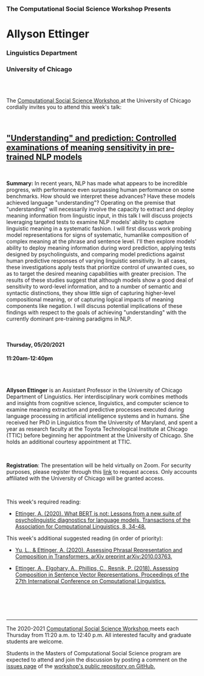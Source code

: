 
<br>

<h3 class=pfblock-header> The Computational Social Science Workshop Presents </h3>

<h1 class=pfblock-header3> Allyson Ettinger</h1>
<h3 class=pfblock-header3> Linguistics Department </h3>
<h3 class=pfblock-header3> University of Chicago </h3>

<br><br>



<p class=pfblock-header3>The <a href="https://macss.uchicago.edu/content/computation-workshop"> Computational Social Science Workshop </a> at the University of Chicago cordially invites you to attend this week's talk:</p>



<br>

<div class=pfblock-header3>
<h2 class=pfblock-header>
  <a href=https://github.com/uchicago-computation-workshop/Spring2021/tree/master/05-20_Ettinger> "Understanding" and prediction: Controlled examinations of meaning sensitivity in pre-trained NLP models </a>
</h2>

<br>
</div>



<p class=footertext2>

**Summary:** In recent years, NLP has made what appears to be incredible progress, with performance even surpassing human performance on some benchmarks. How should we interpret these advances? Have these models achieved language "understanding"? Operating on the premise that "understanding" will necessarily involve the capacity to extract and deploy meaning information from linguistic input, in this talk I will discuss projects leveraging targeted tests to examine NLP models' ability to capture linguistic meaning in a systematic fashion. I will first discuss work probing model representations for signs of systematic, humanlike composition of complex meaning at the phrase and sentence level. I'll then explore models' ability to deploy meaning information during word prediction, applying tests designed by psycholinguists, and comparing model predictions against human predictive responses of varying linguistic sensitivity. In all cases, these investigations apply tests that prioritize control of unwanted cues, so as to target the desired meaning capabilities with greater precision. The results of these studies suggest that although models show a good deal of sensitivity to word-level information, and to a number of semantic and syntactic distinctions, they show little sign of capturing higher-level compositional meaning, or of capturing logical impacts of meaning components like negation. I will discuss potential implications of these findings with respect to the goals of achieving "understanding" with the currently dominant pre-training paradigms in NLP.

</p>

<br>

<h4 class=pfblock-header3> Thursday, 05/20/2021 </h4>
<h4 class=pfblock-header3> 11:20am-12:40pm </h4>

<br><br>

<p class=footertext2>

**Allyson Ettinger** is an Assistant Professor in the University of Chicago Department of Linguistics. Her interdisciplinary work combines methods and insights from cognitive science, linguistics, and computer science to examine meaning extraction and predictive processes executed during language processing in artificial intelligence systems and in humans. She received her PhD in Linguistics from the University of Maryland, and spent a year as research faculty at the Toyota Technological Institute at Chicago (TTIC) before beginning her appointment at the University of Chicago. She holds an additional courtesy appointment at TTIC.

</p>

<br>

**Registration**: The presentation will be held virtually on Zoom. For security purposes, please register through this [link](https://uchicago.zoom.us/meeting/register/tJAtcu6orDkjGtWINbyRzuaU79w3KU-tDIm3) to request access. Only accounts affiliated with the University of Chicago will be granted access.

<br>

This week's required reading:

- [Ettinger, A. (2020). What BERT is not: Lessons from a new suite of psycholinguistic diagnostics for language models. Transactions of the Association for Computational Linguistics, 8, 34-48.](https://github.com/uchicago-computation-workshop/Spring2021/blob/master/05-20_Ettinger/ettinger_1.pdf)

This week's additional suggested reading (in order of priority):

- [Yu, L., & Ettinger, A. (2020). Assessing Phrasal Representation and Composition in Transformers. arXiv preprint arXiv:2010.03763.](https://github.com/uchicago-computation-workshop/Spring2021/blob/master/05-20_Ettinger/ettinger_2.pdf)

- [Ettinger, A., Elgohary, A., Phillips, C., Resnik, P. (2018). Assessing Composition in Sentence Vector Representations. Proceedings of the 27th International Conference on Computational Linguistics.](https://github.com/uchicago-computation-workshop/Spring2021/blob/master/05-20_Ettinger/ettinger_3.pdf)

<br>

<br><br>

---

<p class=footertext> The 2020-2021 <a href="https://macss.uchicago.edu/content/computation-workshop"> Computational Social Science Workshop </a> meets each Thursday from 11:20 a.m. to 12:40 p.m. All interested faculty and graduate students are welcome.</p>



<p class=footertext>Students in the Masters of Computational Social Science program are expected to attend and join the discussion by posting a comment on the <a href=https://github.com/uchicago-computation-workshop/Spring2021/issues/8>issues page</a> of the <a href=https://github.com/uchicago-computation-workshop/Spring2021/tree/master/05-20_Ettinger>workshop's public repository on GitHub.</a></p>

